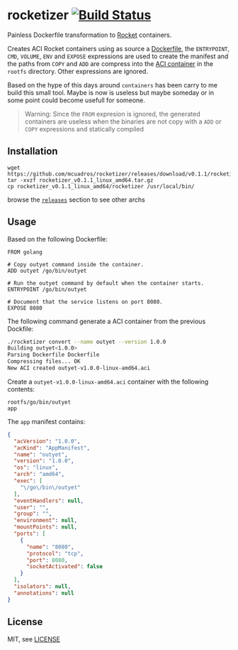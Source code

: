 rocketizer [![Build Status](https://travis-ci.org/mcuadros/rocketizer.png?branch=master)](https://travis-ci.org/mcuadros/rocketizer)
==============================

Painless Dockerfile transformation to [Rocket](https://github.com/coreos/rocket) containers.

Creates ACI Rocket containers using as source a [Dockerfile](https://docs.docker.com/reference/builder/), the `ENTRYPOINT`, `CMD`, `VOLUME`, `ENV` and `EXPOSE` expressions are used to create the manifest and the paths from `COPY` and `ADD` are compress into the [ACI container](https://github.com/coreos/rocket/tree/master/app-container) in the `rootfs` directory. Other expressions are ignored.

Based on the hype of this days around `containers` has been carry to me build this small tool. Maybe is now is useless but maybe someday or in some point could become usefull for someone.

> Warning: Since the `FROM` expresion is ignored, the generated containers are useless when the binaries are not copy with a `ADD` or `COPY` expressions and statically  compiled


Installation
------------

```
wget https://github.com/mcuadros/rocketizer/releases/download/v0.1.1/rocketizer_v0.1.1_linux_amd64.tar.gz
tar -xvzf rocketizer_v0.1.1_linux_amd64.tar.gz
cp rocketizer_v0.1.1_linux_amd64/rocketizer /usr/local/bin/
```

browse the [`releases`](https://github.com/mcuadros/rocketizer/releases) section to see other archs


Usage
-----

Based on the following Dockerfile:

```docker
FROM golang

# Copy outyet command inside the container.
ADD outyet /go/bin/outyet

# Run the outyet command by default when the container starts.
ENTRYPOINT /go/bin/outyet

# Document that the service listens on port 8080.
EXPOSE 8080
```

The following command generate a ACI container from the previous Dockfile:

```sh
./rocketizer convert --name outyet --version 1.0.0
Building outyet<1.0.0>
Parsing Dockerfile Dockerfile
Compressing files... OK
New ACI created outyet-v1.0.0-linux-amd64.aci
```

Create a `outyet-v1.0.0-linux-amd64.aci` container with the following contents:
```
rootfs/go/bin/outyet
app
```

The `app` manifest contains:

```json
{
  "acVersion": "1.0.0",
  "acKind": "AppManifest",
  "name": "outyet",
  "version": "1.0.0",
  "os": "linux",
  "arch": "amd64",
  "exec": [
    "\/go\/bin\/outyet"
  ],
  "eventHandlers": null,
  "user": "",
  "group": "",
  "environment": null,
  "mountPoints": null,
  "ports": [
    {
      "name": "8080",
      "protocol": "tcp",
      "port": 8080,
      "socketActivated": false
    }
  ],
  "isolators": null,
  "annotations": null
}
```

License
-------

MIT, see [LICENSE](LICENSE)
